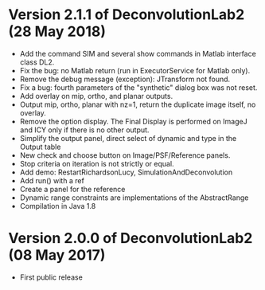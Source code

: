 	
Version 2.1.1 of DeconvolutionLab2 (28 May 2018)
=============
- Add the command SIM and several show commands in Matlab interface class DL2.
- Fix the bug: no Matlab return (run in ExecutorService for Matlab only).
- Remove the debug message (exception): JTransform not found.
- Fix a bug: fourth parameters of the "synthetic" dialog box was not reset.
- Add overlay on mip, ortho, and planar outputs.
- Output mip, ortho, planar with nz=1, return the duplicate image itself, no overlay.
- Remove the option display. The Final Display is performed on ImageJ and ICY only if there is no other output.
- Simplify the output panel, direct select of dynamic and type in the Output table
- New check and choose button on Image/PSF/Reference panels.
- Stop criteria on iteration is not strictly or equal.
- Add demo: RestartRichardsonLucy, SimulationAndDeconvolution
- Add run() with a ref
- Create a panel for the reference
- Dynamic range constraints are implementations of the AbstractRange
- Compilation in Java 1.8


Version 2.0.0 of DeconvolutionLab2 (08 May 2017)
=============
- First public release